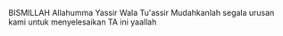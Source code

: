 BISMILLAH
Allahumma Yassir Wala Tu'assir
Mudahkanlah segala urusan kami untuk menyelesaikan TA ini yaallah 
